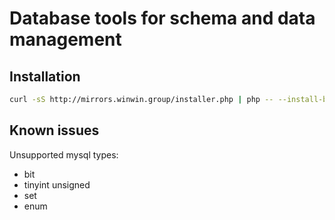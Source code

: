 # Database tools for schema and data management

## Installation

```bash
curl -sS http://mirrors.winwin.group/installer.php | php -- --install-bin=$HOME/bin db
```

## Known issues

Unsupported mysql types:

- bit
- tinyint unsigned
- set
- enum

